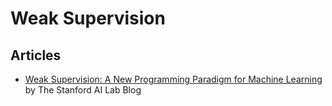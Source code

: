 # Weak Supervision

## Articles

- [Weak Supervision: A New Programming Paradigm for Machine Learning](http://ai.stanford.edu/blog/weak-supervision/) by The Stanford AI Lab Blog
